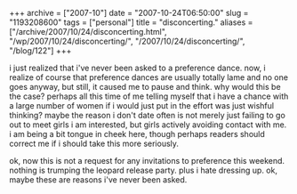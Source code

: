 +++
archive = ["2007-10"]
date = "2007-10-24T06:50:00"
slug = "1193208600"
tags = ["personal"]
title = "disconcerting."
aliases = ["/archive/2007/10/24/disconcerting.html", "/wp/2007/10/24/disconcerting/", "/2007/10/24/disconcerting/", "/blog/122"]
+++

i just realized that i've never been asked to a preference dance. now,
i realize of course that preference dances are usually totally lame and no
one goes anyway, but still, it caused me to pause and think. why would
this be the case? perhaps all this time of me telling myself that i have
a chance with a large number of women if i would just put in the effort
was just wishful thinking? maybe the reason i don't date often is not
merely just failing to go out to meet girls i am interested, but girls
actively avoiding contact with me. i am being a bit tongue in cheek here,
though perhaps readers should correct me if i should take this more
seriously.

ok, now this is not a request for any invitations to preference this
weekend. nothing is trumping the leopard release party. plus i hate
dressing up. ok, maybe these are reasons i've never been asked.

